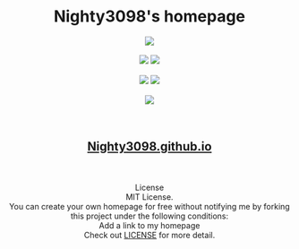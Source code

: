 <h1 align="center">Nighty3098's homepage</h1>

<div align="center">
    <a href="./LICENSE.md"><img src="https://img.shields.io/github/license/Nighty3098/Nighty3098.github.io?style=for-the-badge&color=a6e0b8&logoColor=85e185&labelColor=1c1c29" /></a>
    <br><br>
    <img src="https://img.shields.io/github/last-commit/Nighty3098/Nighty3098.github.io?style=for-the-badge&logo=github&color=7dc4e4&logoColor=D9E0EE&labelColor=1c1c29"/>
    <img src="https://img.shields.io/github/stars/Nighty3098/Nighty3098.github.io?style=for-the-badge&logo=apachespark&color=eed49f&logoColor=D9E0EE&labelColor=1c1c29"/>
    <br><br>
    <img src="https://img.shields.io/badge/CSS3-1572B6?style=for-the-badge&logo=css3&logoColor=black&color=7dc4e4" />
    <img src="https://img.shields.io/badge/HTML5-E34F26?style=for-the-badge&logo=html5&logoColor=black&color=ef9f9c" />
    <br><br>
    <a href="https://discord.gg/KK4Xdcqb"><img src="https://img.shields.io/discord/1238858182403559505.svg?label=Discord&logo=Discord&style=for-the-badge&color=f5a7a0&logoColor=FFFFFF&labelColor=1c1c29" /></a>
<br><br><br>


<div class="link" align="center">
    <h2><a align='center' href='https://Nighty3098.github.io/'>Nighty3098.github.io</a></h2>
</div>
<br><br>
<div class="content" align="center">
    <a>License<br>MIT License.</a><br />
    <a align="center">You can create your own homepage for free without notifying me by forking this project under the following conditions:<br>Add a link to my homepage<br>Check out  <a href="/LICENSE.md">LICENSE</a>  for more detail.</a>
</div>
